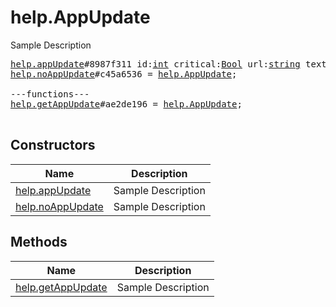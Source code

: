 # help.AppUpdate

Sample Description

<pre>
<a href="../constructor/help.appUpdate">help.appUpdate</a>#8987f311 id:<a href="../type/int.md">int</a> critical:<a href="../type/Bool.md">Bool</a> url:<a href="../type/string.md">string</a> text:<a href="../type/string.md">string</a> = <a href="../type/help.AppUpdate.md">help.AppUpdate</a>;
<a href="../constructor/help.noAppUpdate">help.noAppUpdate</a>#c45a6536 = <a href="../type/help.AppUpdate.md">help.AppUpdate</a>;

---functions---
<a href="../method/help.getAppUpdate">help.getAppUpdate</a>#ae2de196 = <a href="../type/help.AppUpdate.md">help.AppUpdate</a>;

</pre>

## Constructors

| Name | Description |
|------|-------------|
| [help.appUpdate](../constructor/help.appUpdate.md) | Sample Description |
| [help.noAppUpdate](../constructor/help.noAppUpdate.md) | Sample Description |

## Methods

| Name | Description |
|------|-------------|
| [help.getAppUpdate](../method/help.getAppUpdate.md) | Sample Description |
